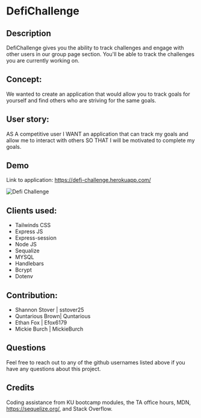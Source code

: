 # DefiChallenge


## Description 

DefiChallenge gives you the ability to track challenges and engage with other users in our group page section. You'll be able to track the challenges you are currently working on. 


## Concept:
We wanted to create an application that would allow you to track goals for yourself and find others who are striving for the same goals. 

## User story:
AS A competitive user
I WANT an application that can track my goals and allow me to interact with others
SO THAT I will be motivated to complete my goals. 




## Demo

Link to application: https://defi-challenge.herokuapp.com/

![Defi Challenge](https://user-images.githubusercontent.com/93951895/162091697-fad7287d-1736-457c-a6e2-fdf7fa9ae81d.png)

## Clients used:
- Tailwinds CSS
- Express JS
- Express-session
- Node JS
- Sequalize 
- MYSQL
- Handlebars
- Bcrypt 
- Dotenv




## Contribution:

- Shannon Stover | sstover25 
- Quntarious Brown| Quntarious 
- Ethan Fox | Efox6179
- Mickie Burch | MickieBurch 

## Questions
Feel free to reach out to any of the github usernames listed above if you have any questions about this project. 

## Credits

Coding assistance from KU bootcamp modules, the TA office hours, MDN, https://sequelize.org/,
and Stack Overflow.
